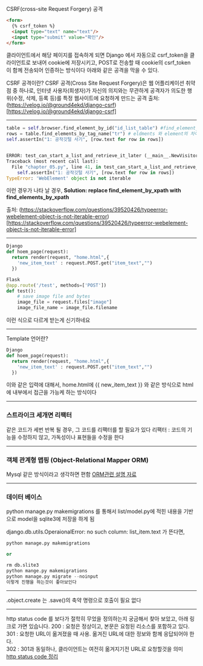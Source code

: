 CSRF(cross-site Request Forgery) 공격
``` html
<form>
  {% csrf_token %}
  <input type="text" name="text"/>
  <input type="submit" value="확인"/>
</form>

```

클라이언트에서 해당 페이지를 접속하게 되면 Django 에서 자동으로 csrf_token을 클라이언트로 보내어 cookie에 저장시키고, POST로 전송할 때 cookie의 csrf_token 이 함께 전송되어 인증하는 방식이다
  아래와 같은 공격을 막을 수 있다.

CSRF 공격이란?
CSRF 공격(Cross Site Request Forgery)은 웹 어플리케이션 취약점 중 하나로, 인터넷 사용자(희생자)가 자신의 의지와는 무관하게 공격자가 의도한 행위(수정, 삭제, 등록 등)를 특정 웹사이트에 요청하게 만드는 공격
출처: (https://velog.io/@ground4ekd/django-csrf)[https://velog.io/@ground4ekd/django-csrf]

-----------------------------------

```python
table = self.browser.find_element_by_id("id_list_table") #find_element_by_id -> find_element_by_id
rows = table.find_elements_by_tag_name("tr") # eldments 와 element의 차이로도 에러가 날 수 있음
self.assertIn("1: 공작깃털 사기", [row.text for row in rows])


ERROR: test_can_start_a_list_and_retrieve_it_later (__main__.NewVisitor)
Traceback (most recent call last):
  File "chapter_05.py", line 41, in test_can_start_a_list_and_retrieve_it_later
    self.assertIn("1: 공작깃털 사기", [row.text for row in rows])
TypeError: 'WebElement' object is not iterable
```
이런 경우가 나타 날 경우, 
**Solution: replace find_element_by_xpath with find_elements_by_xpath**

 출처: (https://stackoverflow.com/questions/39520426/typeerror-webelement-object-is-not-iterable-error)[https://stackoverflow.com/questions/39520426/typeerror-webelement-object-is-not-iterable-error]

-------------------------------

```python
Django
def hoem_page(request):
  return render(request, "home.html",{
    'new_item_text' : request.POST.get("item_text","")
  })
```

```python
Flask
@app.route('/test', methods=['POST'])
def test():
    # save image file and bytes
    image_file = request.files["image"]
    image_file_name = image_file.filename
```
이런 식으로 다르게 받는게 신기하네요

-------------------------------
Template 언어란?
```python
Django
def hoem_page(request):
  return render(request, "home.html",{
    'new_item_text' : request.POST.get("item_text","")
  })
```
이와 같은 입력에 대해서, home.html에 
{{ new_item_text }} 와 같은 방식으로 html에 내부에서 접근을 가능케 하는 방식이다


--------------------------------

### 스트라이크 세개면 리팩터
같은 코드가 세번 반복 될 경우, 그 코드를 리팩터를 할 필요가 있다 
리팩터 : 코드의 기능을 수정하지 않고, 가독성이나 표현들을 수정을 한다 

--------------------------------
### 객체 관계형 맵핑 (Object-Relational Mapper ORM)
Mysql 같은 방식이라고 생각하면 편함
[ORM관련 설명 자료](https://jins-dev.tistory.com/entry/ORMObject-Relational-Mapping%EC%9D%B4%EB%9E%80-ORM-%ED%8C%A8%EB%9F%AC%EB%8B%A4%EC%9E%84%EC%9D%98-%EA%B0%9C%EB%85%90)

--------------------------------

### 데이터 베이스 
 python manage.py makemigrations 를 통해서 list/model.py에 적힌 내용을 기반으로 model을 sqlite3에 저장을 하게 됨
 
 django.db.utils.OperaionalError: no such column: list_item.text 가 뜬다면, 
 
 
 ```python
python manage.py makemigrations 

or

rm db.slite3
python mange.py makemigrations 
python manage.py migrate --noinput 
이렇게 진행을 하는것이 좋아보인다

```
 ---------------------------------------
 .object.create 는 .save()의 축약 명령으로 호출이 필요 없다 
 
 -------------------------------------------
 http status code 를 보다가 절학히 무었을 정의하는지 궁금해서 찾아 보았고,
 아래 링크로 가면 있습니다.
200 : 요청은 정상이고, 본문은 요청된 리소스를 포함하고 있다.  
301 : 요청한 URL이 옮겨졌을 때 사용. 옮겨진 URL에 대한 정보와 함께 응답되어야 한다.  
302 : 301과 동일하나, 클라이언트는 여전히 옮겨지기전 URL로 요청할것을 의미  
 [http status code 정리 ](https://velog.io/@honeysuckle/HTTP-%EC%83%81%ED%83%9C-%EC%BD%94%EB%93%9C-HTTP-status-code-)
 
 
 





